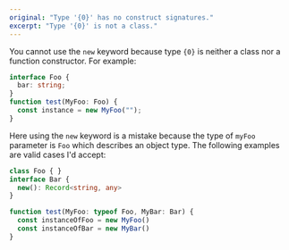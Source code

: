 ```yaml
---
original: "Type '{0}' has no construct signatures."
excerpt: "Type '{0}' is not a class."
---
```


You cannot use the `new` keyword because type `{0}` is neither a class nor a function constructor. For example:

```ts
interface Foo {
  bar: string;
}
function test(MyFoo: Foo) {
  const instance = new MyFoo("");
}
```

Here using the `new` keyword is a mistake because the type of `myFoo` parameter is `Foo` which describes an object type. The following examples are valid cases I'd accept:

```ts
class Foo { }
interface Bar {
  new(): Record<string, any>
}

function test(MyFoo: typeof Foo, MyBar: Bar) {
  const instanceOfFoo = new MyFoo()
  const instanceOfBar = new MyBar()
}
```
